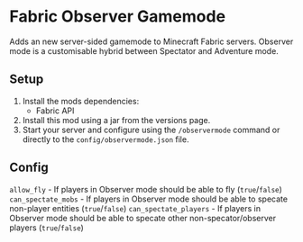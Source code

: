 # Fabric Observer Gamemode
Adds an new server-sided gamemode to Minecraft Fabric servers. Observer mode is a customisable hybrid between Spectator and Adventure mode.

## Setup
1. Install the mods dependencies:
    * Fabric API
2. Install this mod using a jar from the versions page.
3. Start your server and configure using the `/observermode` command or directly to the `config/observermode.json` file.

## Config
`allow_fly` - If players in Observer mode should be able to fly (`true`/`false`)
`can_spectate_mobs` - If players in Observer mode should be able to specate non-player entities (`true`/`false`)
`can_spectate_players` - If players in Observer mode should be able to specate other non-specator/observer players (`true`/`false`)
